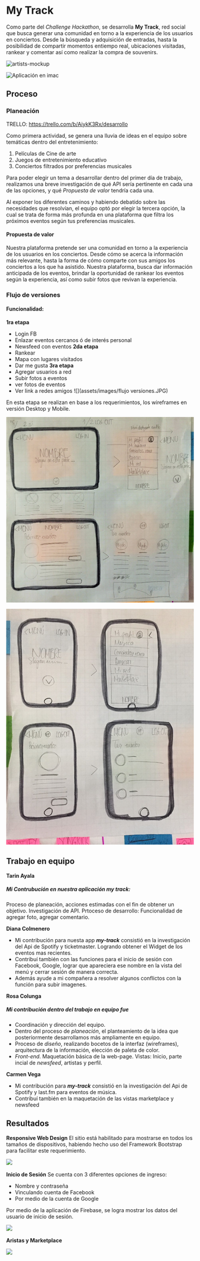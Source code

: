 # My Track
Como parte del *_Challenge Hackathon_*, se desarrolla **My Track**, red social que busca generar una comunidad en torno a la experiencia de los usuarios en conciertos. Desde la búsqueda y adquisición de entradas, hasta la posibilidad de compartir momentos entiempo real, ubicaciones visitadas, rankear y comentar así como realizar la compra de souvenirs.

![artists-mockup](https://user-images.githubusercontent.com/32855963/38578593-00756da4-3cca-11e8-9d5d-32c9f507de0d.jpg)

![Aplicación en imac](assets/images/imac-mtrack.jpg)

## Proceso

### Planeación

TRELLO: https://trello.com/b/AiykK3Rx/desarrollo

Como primera actividad, se genera una lluvia de ideas en el equipo sobre temáticas dentro del entretenimiento:

1. Películas de Cine de arte
2. Juegos de entretenimiento educativo
3. Conciertos filtrados por preferencias musicales

Para poder elegir un tema a desarrollar dentro del primer día de trabajo, realizamos una breve investigación de qué API sería pertinente en cada una de las opciones, y qué *Propuesta de valor* tendría cada una.

Al exponer los diferentes caminos y habiendo debatido sobre las necesidades que resolvían, el equipo optó por elegir la tercera opción, la cual se trata de forma más profunda en una plataforma que filtra los próximos eventos según tus preferencias musicales.


#### Propuesta de valor
Nuestra plataforma pretende ser una comunidad en torno a la experiencia de los usuarios en los conciertos. Desde cómo se acerca la información más relevante, hasta la forma de cómo comparte con sus amigos los conciertos a los que ha asistido.
Nuestra plataforma, busca dar información anticipada de los eventos, brindar la oportunidad de rankear los eventos según la experiencia, así como subir fotos que revivan la experiencia.


### Flujo de versiones

#### Funcionalidad:
**1ra etapa**
- Login FB
- Enlazar eventos cercanos ó de interés personal
- Newsfeed con eventos
**2da etapa**
- Rankear
- Mapa con lugares visitados
- Dar me gusta
**3ra etapa**
- Agregar usuarios a red
- Subir fotos a eventos
- ver  fotos de eventos
- Ver link a redes amigos
![](assets/images/flujo versiones.JPG)

En esta etapa se realizan en base a los requerimientos, los wireframes en versión Desktop y Mobile.

![](assets/images/desktop-sketch.JPG)

![](assets/images/mobile-sketch.JPG)

## Trabajo en equipo

**Tarin Ayala**
#####  Mi Contrubución en nuestra aplicación my track:
Proceso de planeación, acciones estimadas con el fin de obtener un objetivo.
Investigación de API.
Prtoceso de desarrollo: Funcionalidad de agregar foto, agregar comentario.

**Diana Colmenero**
- Mi contribución para nuesta app ***my-track*** consistió en la investigación del Api de Spotify y ticketmaster. Logrando obtener el Widget de los eventos mas recientes.
- Contribuí también con las funciones para el inicio de sesión con Facebook, Google, lograr que apareciera ese nombre en la vista del menú y cerrar sesión de manera correcta.
- Además ayude a mi compañera a resolver algunos conflictos con la función para subir imagenes.

**Rosa Colunga**
##### Mi contribución dentro del trabajo en equipo fue
- Coordinación y dirección del equipo.
- Dentro del proceso de *planeación*, el planteamiento de la idea que posteriormente desarrollamos más ampliamente en equipo.
- Proceso de *diseño*, realizando bocetos de la interfaz (wireframes), arquitectura de la información, elección de paleta de color.
- *Front-end*. Maquetación básica de la web-page. Vistas: Inicio, parte incial de *newsfeed*, artistas y perfil.

**Carmen Vega**
- Mi contribución para ***my-track*** consistió en la investigación del Api de Spotify y last.fm para eventos de música.
- Contribuí también en la maquetación de las vistas marketplace y newsfeed

## Resultados

**Responsive Web Design**
El sitio está habilitado para mostrarse en todos los tamaños de dispositivos, habiendo hecho uso del Framework Bootstrap para facilitar este requerimiento.

![](assets/images/mtrack-mockup.jpg)

**Inicio de Sesión**
Se cuenta con 3 diferentes opciones de ingreso:
- Nombre y contraseña 
- Vinculando cuenta de Facebook
- Por medio de la cuenta de Google

Por medio de la aplicación de Firebase, se logra mostrar los datos del usuario de inicio de sesión.

![](assets/images/inicio-mt.gif)

**Aristas y Marketplace**

![](assets/images/artists-mt.gif)
